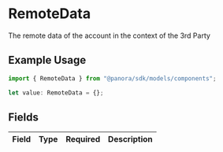 # RemoteData

The remote data of the account in the context of the 3rd Party

## Example Usage

```typescript
import { RemoteData } from "@panora/sdk/models/components";

let value: RemoteData = {};
```

## Fields

| Field       | Type        | Required    | Description |
| ----------- | ----------- | ----------- | ----------- |